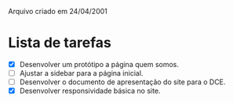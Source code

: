 Arquivo criado em 24/04/2001

# Lista de tarefas
- [x] Desenvolver um protótipo a página quem somos.
- [ ] Ajustar a sidebar para a página inicial.
- [ ] Desenvolver o documento de apresentação do site para o DCE.
- [x] Desenvolver responsividade básica no site.
